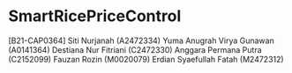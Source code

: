 # SmartRicePriceControl
[B21-CAP0364]
Siti Nurjanah (A2472334)
Yuma Anugrah Virya Gunawan (A0141364)
Destiana Nur Fitriani (C2472330)
Anggara Permana Putra (C2152099)
Fauzan Rozin (M0020079)
Erdian Syaefullah Fatah (M2472312)

